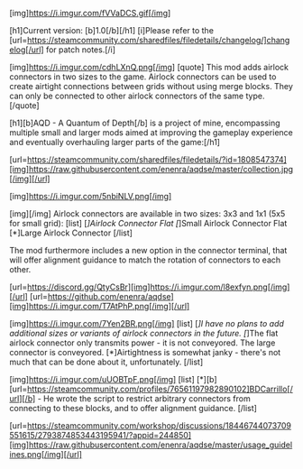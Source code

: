 [img]https://i.imgur.com/fVVaDCS.gif[/img]

[h1]Current version: [b]1.0[/b][/h1]
[i]Please refer to the [url=https://steamcommunity.com/sharedfiles/filedetails/changelog/]changelog[/url] for patch notes.[/i]

[img]https://i.imgur.com/cdhLXnQ.png[/img]
[quote]
This mod adds airlock connectors in two sizes to the game. Airlock connectors can be used to create airtight connections between grids without using merge blocks. They can only be connected to other airlock connectors of the same type.
[/quote]

[h1][b]AQD - A Quantum of Depth[/b] is a project of mine, encompassing multiple small and larger mods aimed at improving the gameplay experience and eventually overhauling larger parts of the game:[/h1]

[url=https://steamcommunity.com/sharedfiles/filedetails/?id=1808547374][img]https://raw.githubusercontent.com/enenra/aqdse/master/collection.jpg[/img][/url]

[img]https://i.imgur.com/5nbiNLV.png[/img]

[img][/img]
Airlock connectors are available in two sizes: 3x3 and 1x1 (5x5 for small grid):
[list]
[*]Airlock Connector Flat
[*]Small Airlock Connector Flat
[*]Large Airlock Connector
[/list]

The mod furthermore includes a new option in the connector terminal, that will offer alignment guidance to match the rotation of connectors to each other.

[url=https://discord.gg/QtyCsBr][img]https://i.imgur.com/l8exfyn.png[/img][/url]
[url=https://github.com/enenra/aqdse][img]https://i.imgur.com/T7AtPhP.png[/img][/url]

[img]https://i.imgur.com/7Yen2BR.png[/img]
[list]
[*]I have no plans to add additional sizes or variants of airlock connectors in the future.
[*]The flat airlock connector only transmits power - it is not conveyored. The large connector is conveyored.
[*]Airtightness is somewhat janky - there's not much that can be done about it, unfortunately.
[/list]

[img]https://i.imgur.com/uUOBTpF.png[/img]
[list]
[*][b][url=https://steamcommunity.com/profiles/76561197982890102]BDCarrillo[/url][/b] - He wrote the script to restrict arbitrary connectors from connecting to these blocks, and to offer alignment guidance.
[/list]

[url=https://steamcommunity.com/workshop/discussions/18446744073709551615/2793874853443195941/?appid=244850][img]https://raw.githubusercontent.com/enenra/aqdse/master/usage_guidelines.png[/img][/url]